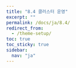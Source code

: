 ```yaml
---
title: "8.4 클러스터 운영"
excerpt: ""
permalink: /docs/ja/8.4/
redirect_from:
  - /theme-setup/
toc: true
toc_sticky: true
sidebar:
  nav: "ja"
---
```


